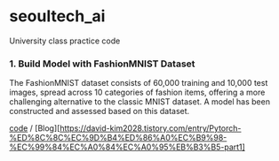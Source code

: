 # seoultech_ai
University class practice code

### 1. Build Model with FashionMNIST Dataset

The FashionMNIST dataset consists of 60,000 training and 10,000 test images, spread across 10 categories of fashion items, offering a more challenging alternative to the classic MNIST dataset.
A model has been constructed and assessed based on this dataset.

[code](https://github.com/Kdavid2355/seoultech_ai/blob/main/FashionMNIST_Pytorch_tutorial1.ipynb) / [Blog][https://david-kim2028.tistory.com/entry/Pytorch-%ED%8C%8C%EC%9D%B4%ED%86%A0%EC%B9%98-%EC%99%84%EC%A0%84%EC%A0%95%EB%B3%B5-part1]
